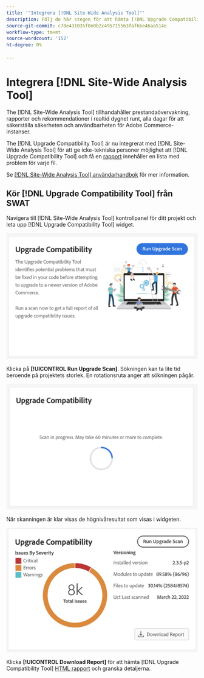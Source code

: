 ```yaml
---
title: '"Integrera [!DNL Site-Wide Analysis Tool]"'
description: Följ de här stegen för att hämta [!DNL Upgrade Compatibility Tool] rapport från [!DNL Site-Wide Analysis Tool] dashboard i ditt Adobe Commerce-projekt.
source-git-commit: c70e431035f0e0b2c495715563faf6be46aa514e
workflow-type: tm+mt
source-wordcount: '152'
ht-degree: 0%

---
```



# Integrera [!DNL Site-Wide Analysis Tool]

The [!DNL Site-Wide Analysis Tool] tillhandahåller prestandaövervakning, rapporter och rekommendationer i realtid dygnet runt, alla dagar för att säkerställa säkerheten och användbarheten för Adobe Commerce-instanser.

The [!DNL Upgrade Compatibility Tool] är nu integrerat med [!DNL Site-Wide Analysis Tool] för att ge icke-tekniska personer möjlighet att [!DNL Upgrade Compatibility Tool] och få en [rapport](../upgrade-compatibility-tool/reports.md) innehåller en lista med problem för varje fil.

Se [[!DNL Site-Wide Analysis Tool] användarhandbok](https://docs.magento.com/user-guide/reports/site-wide-analysis-tool.html) för mer information.

## Kör [!DNL Upgrade Compatibility Tool] från SWAT

Navigera till [!DNL Site-Wide Analysis Tool] kontrollpanel för ditt projekt och leta upp [!DNL Upgrade Compatibility Tool] widget.

![SWAT-widget - Initial](../../assets/upgrade-guide/uct-swat-initial.png)

Klicka på **[!UICONTROL Run Upgrade Scan]**. Sökningen kan ta lite tid beroende på projektets storlek. En rotationsruta anger att sökningen pågår.

![SWAT-widget - Pågår](../../assets/upgrade-guide/uct-swat-progress.png)

När skanningen är klar visas de högnivåresultat som visas i widgeten.

![SWAT-widget - Resultat](../../assets/upgrade-guide/uct-swat-results.png)

Klicka **[!UICONTROL Download Report]** för att hämta [!DNL Upgrade Compatibility Tool] [HTML rapport](../upgrade-compatibility-tool/reports.md#html-report) och granska detaljerna.
